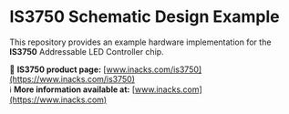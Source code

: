 # IS3750 Schematic Design Example

This repository provides an example hardware implementation for the **IS3750** Addressable LED Controller chip.

🔗 **IS3750 product page:** [www.inacks.com/is3750](https://www.inacks.com/is3750)  
ℹ️ **More information available at:** [www.inacks.com](https://www.inacks.com)
